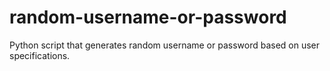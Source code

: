 # random-username-or-password
Python script that generates random username or password based on user specifications.
